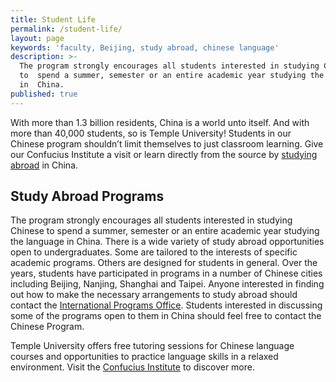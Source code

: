 ```yaml
---
title: Student Life
permalink: /student-life/
layout: page
keywords: 'faculty, Beijing, study abroad, chinese language'
description: >-
  The program strongly encourages all students interested in studying Chinese
  to  spend a summer, semester or an entire academic year studying the language
  in  China.
published: true
---
```

With more than 1.3 billion residents, China is a world unto itself. And with more than 40,000 students, so is Temple University! Students in our Chinese program shouldn’t limit themselves to just classroom learning. Give our Confucius Institute a visit or learn directly from the source by [studying abroad](#study-abroad-programs) in China.

## Study Abroad Programs
The program strongly encourages all students interested in studying Chinese to spend a summer, semester or an entire academic year studying the language in China. There is a wide variety of study abroad opportunities open to undergraduates. Some are tailored to the interests of specific academic programs. Others are designed for students in general. Over the years, students have participated in programs in a number of Chinese cities including Beijing, Nanjing, Shanghai and Taipei. Anyone interested in finding out how to make the necessary arrangements to study abroad should contact the [International Programs Office](https://studyabroad.temple.edu/). Students interested in discussing some of the programs open to them in China should feel free to contact the Chinese Program.

Temple University offers free tutoring sessions for Chinese language courses and opportunities to practice language skills in a relaxed environment. Visit the [Confucius Institute](http://noncredit.temple.edu/confucius) to discover more.
